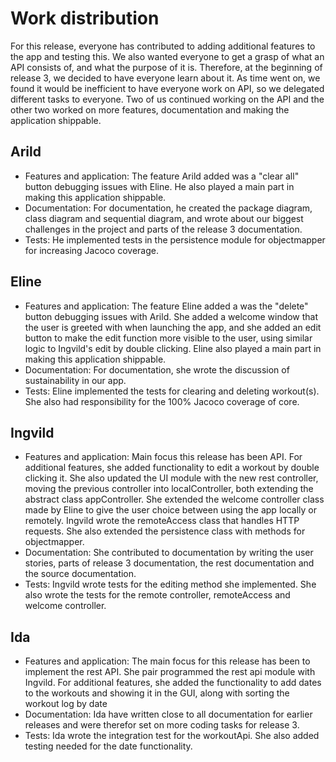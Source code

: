 # Work distribution

For this release, everyone has contributed to adding additional features to the app and testing this. We also wanted everyone to get a grasp of what an API consists of, and what the purpose of it is. Therefore, at the beginning of release 3, we decided to have everyone learn about it. As time went on, we found it would be inefficient to have everyone work on API, so we delegated different tasks to everyone. Two of us continued working on the API and the other two worked on more features, documentation and making the application shippable.

## Arild

* Features and application: The feature Arild added was a "clear all" button debugging issues with Eline. He also played a main part in making this application shippable.
* Documentation: For documentation, he created the package diagram, class diagram and sequential diagram, and wrote about our biggest challenges in the project and parts of the release 3 documentation.
* Tests: He implemented tests in the persistence module for objectmapper for increasing Jacoco coverage.

## Eline

* Features and application: The feature Eline added a was the "delete" button debugging issues with Arild. She added a welcome window that the user is greeted with when launching the app, and she added an edit button to make the edit function more visible to the user, using similar logic to Ingvild's edit by double clicking. Eline also played a main part in making this application shippable.
* Documentation: For documentation, she wrote the discussion of sustainability in our app.
* Tests: Eline implemented the tests for clearing and deleting workout(s). She also had responsibility for the 100% Jacoco coverage of core.

## Ingvild

* Features and application: Main focus this release has been API. For additional features, she added functionality to edit a workout by double clicking it. She also updated the UI module with the new rest controller, moving the previous controller into localController, both extending the abstract class appController. She extended the welcome controller class made by Eline to give the user choice between using the app locally or remotely. Ingvild wrote the remoteAccess class that handles HTTP requests. She also extended the persistence class with methods for objectmapper.
* Documentation: She contributed to documentation by writing the user stories, parts of release 3 documentation, the rest documentation and the source documentation.
* Tests: Ingvild wrote tests for the editing method she implemented. She also wrote the tests for the remote controller, remoteAccess and welcome controller.

## Ida

* Features and application: The main focus for this release has been to implement the rest API. She pair programmed the rest api module with Ingvild. For additional features, she added the functionality to add dates to the workouts and showing it in the GUI, along with sorting the workout log by date
* Documentation: Ida have written close to all documentation for earlier releases and were therefor set on more coding tasks for release 3.
* Tests: Ida wrote the integration test for the workoutApi. She also added testing needed for the date functionality.
